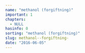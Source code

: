 ```yaml
---
name: "methanol (forgiftning)"
important: 1
chapters:
  - NULL
hasinfo: 0
sorting: "methanol (forgiftning)"
slug: methanol--forgiftning-
date: "2016-06-05"
---
```

